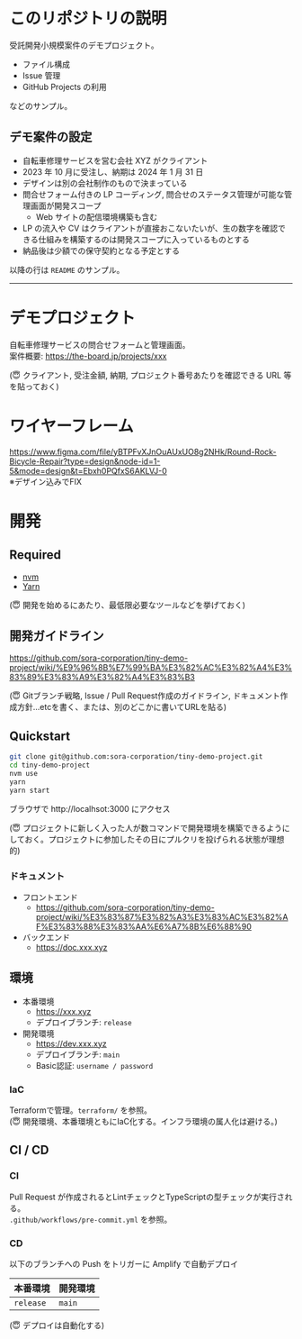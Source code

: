 # このリポジトリの説明

受託開発小規模案件のデモプロジェクト。

- ファイル構成
- Issue 管理
- GitHub Projects の利用

などのサンプル。

## デモ案件の設定

- 自転車修理サービスを営む会社 XYZ がクライアント
- 2023 年 10 月に受注し、納期は 2024 年 1 月 31 日
- デザインは別の会社制作のもので決まっている
- 問合せフォーム付きの LP コーディング, 問合せのステータス管理が可能な管理画面が開発スコープ
  - Web サイトの配信環境構築も含む
- LP の流入や CV はクライアントが直接おこないたいが、生の数字を確認できる仕組みを構築するのは開発スコープに入っているものとする
- 納品後は少額での保守契約となる予定とする

以降の行は `README` のサンプル。

---

# デモプロジェクト

自転車修理サービスの問合せフォームと管理画面。  
案件概要: https://the-board.jp/projects/xxx

(😇 クライアント, 受注金額, 納期, プロジェクト番号あたりを確認できる URL 等を貼っておく)

# ワイヤーフレーム

https://www.figma.com/file/yBTPFvXJnOuAUxUO8g2NHk/Round-Rock-Bicycle-Repair?type=design&node-id=1-5&mode=design&t=Ebxh0PQfxS6AKLVJ-0  
※デザイン込みでFIX

# 開発

## Required

- [nvm](https://github.com/nvm-sh/nvm)
- [Yarn](https://yarnpkg.com/)

(😇 開発を始めるにあたり、最低限必要なツールなどを挙げておく)

## 開発ガイドライン

https://github.com/sora-corporation/tiny-demo-project/wiki/%E9%96%8B%E7%99%BA%E3%82%AC%E3%82%A4%E3%83%89%E3%83%A9%E3%82%A4%E3%83%B3

(😇 Gitブランチ戦略, Issue / Pull Request作成のガイドライン, ドキュメント作成方針...etcを書く、または、別のどこかに書いてURLを貼る)

## Quickstart

```sh
git clone git@github.com:sora-corporation/tiny-demo-project.git
cd tiny-demo-project
nvm use
yarn
yarn start
```

ブラウザで http://localhsot:3000 にアクセス

(😇 プロジェクトに新しく入った人が数コマンドで開発環境を構築できるようにしておく。プロジェクトに参加したその日にプルクリを投げられる状態が理想的)

### ドキュメント

- フロントエンド
  - https://github.com/sora-corporation/tiny-demo-project/wiki/%E3%83%87%E3%82%A3%E3%83%AC%E3%82%AF%E3%83%88%E3%83%AA%E6%A7%8B%E6%88%90
- バックエンド
  - https://doc.xxx.xyz

## 環境

- 本番環境
  - https://xxx.xyz
  - デプロイブランチ: `release`
- 開発環境
  - https://dev.xxx.xyz
  - デプロイブランチ: `main`
  - Basic認証: `username / password`

### IaC

Terraformで管理。`terraform/` を参照。  
(😇 開発環境、本番環境ともにIaC化する。インフラ環境の属人化は避ける。)

## CI / CD

### CI

Pull Request が作成されるとLintチェックとTypeScriptの型チェックが実行される。  
`.github/workflows/pre-commit.yml` を参照。

### CD

以下のブランチへの Push をトリガーに Amplify で自動デプロイ

| 本番環境 | 開発環境 |
| --- | --- |
| `release` | `main` |

(😇 デプロイは自動化する)
